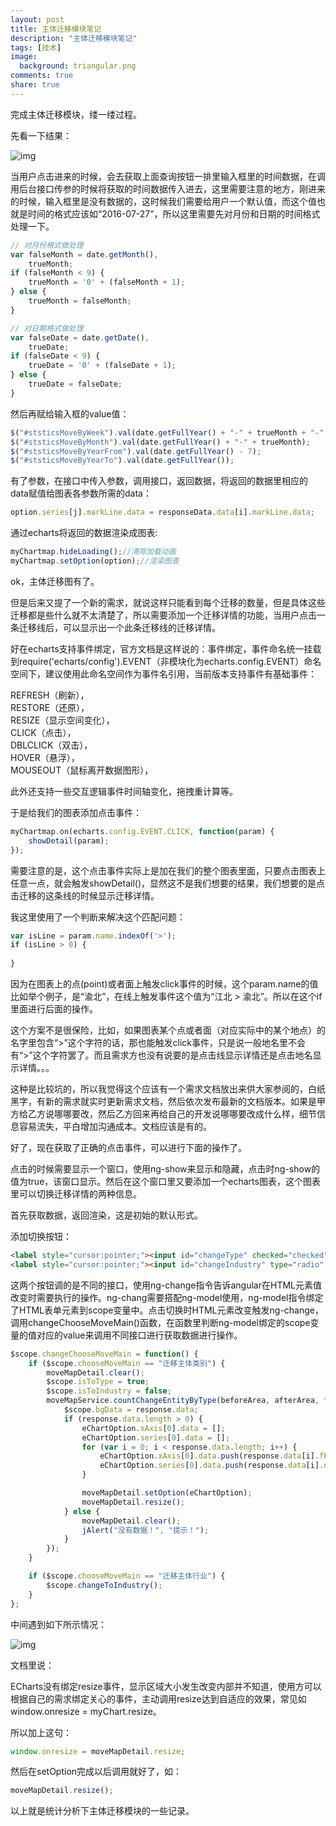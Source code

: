 ```yaml
---
layout: post
title: 主体迁移模块笔记
description: "主体迁移模块笔记"
tags: [技术]
image:
  background: triangular.png
comments: true
share: true
---
```


完成主体迁移模块，缕一缕过程。

先看一下结果：

<!-- more -->

![img]({{site.url}}images/article/2016-7-27/1.jpg)

当用户点击进来的时候，会去获取上面查询按钮一排里输入框里的时间数据，在调用后台接口传参的时候将获取的时间数据传入进去，这里需要注意的地方，刚进来的时候，输入框里是没有数据的，这时候我们需要给用户一个默认值，而这个值也就是时间的格式应该如“2016-07-27”，所以这里需要先对月份和日期的时间格式处理一下。

```js
// 对月份格式做处理
var falseMonth = date.getMonth(),
    trueMonth;
if (falseMonth < 9) {
    trueMonth = '0' + (falseMonth + 1);
} else {
    trueMonth = falseMonth;
}

// 对日期格式做处理
var falseDate = date.getDate(),
    trueDate;
if (falseDate < 9) {
    trueDate = '0' + (falseDate + 1);
} else {
    trueDate = falseDate;
}
```

然后再赋给输入框的value值：

```js
$("#ststicsMoveByWeek").val(date.getFullYear() + "-" + trueMonth + "-" + trueDate);
$("#ststicsMoveByMonth").val(date.getFullYear() + "-" + trueMonth);
$("#ststicsMoveByYearFrom").val(date.getFullYear() - 7);
$("#ststicsMoveByYearTo").val(date.getFullYear());
```

有了参数，在接口中传入参数，调用接口，返回数据，将返回的数据里相应的data赋值给图表各参数所需的data：

```js
option.series[j].markLine.data = responseData.data[i].markLine.data;
```

通过echarts将返回的数据渲染成图表:

```js
myChartmap.hideLoading();//清除加载动画
myChartmap.setOption(option);//渲染图表
```

ok，主体迁移图有了。

但是后来又提了一个新的需求，就说这样只能看到每个迁移的数量，但是具体这些迁移都是些什么就不太清楚了，所以需要添加一个迁移详情的功能，当用户点击一条迁移线后，可以显示出一个此条迁移线的迁移详情。

好在echarts支持事件绑定，官方文档是这样说的：事件绑定，事件命名统一挂载到require('echarts/config').EVENT（非模块化为echarts.config.EVENT）命名空间下，建议使用此命名空间作为事件名引用，当前版本支持事件有基础事件：

REFRESH（刷新），<br  />
RESTORE（还原），<br  />
RESIZE（显示空间变化），<br  />
CLICK（点击），<br  />
DBLCLICK（双击），<br  />
HOVER（悬浮），<br  />
MOUSEOUT（鼠标离开数据图形），

此外还支持一些交互逻辑事件时间轴变化，拖拽重计算等。

于是给我们的图表添加点击事件：

```js
myChartmap.on(echarts.config.EVENT.CLICK, function(param) {
    showDetail(param);
});
```

需要注意的是，这个点击事件实际上是加在我们的整个图表里面，只要点击图表上任意一点，就会触发showDetail()，显然这不是我们想要的结果，我们想要的是点击迁移的这条线的时候显示迁移详情。

我这里使用了一个判断来解决这个匹配问题：

```js
var isLine = param.name.indexOf('>');
if (isLine > 0) {
    
}
```

因为在图表上的点(point)或者面上触发click事件的时候，这个param.name的值比如举个例子，是“渝北”，在线上触发事件这个值为“江北 > 渝北”。所以在这个if里面进行后面的操作。

这个方案不是很保险，比如，如果图表某个点或者面（对应实际中的某个地点）的名字里包含“>”这个字符的话，那也能触发click事件，只是说一般地名里不会有“>”这个字符罢了。而且需求方也没有说要的是点击线显示详情还是点击地名显示详情。。。

这种是比较坑的，所以我觉得这个应该有一个需求文档放出来供大家参阅的，白纸黑字，有新的需求就实时更新需求文档，然后依次发布最新的文档版本。如果是甲方给乙方说哪哪要改，然后乙方回来再给自己的开发说哪哪要改成什么样，细节信息容易流失，平白增加沟通成本。文档应该是有的。

好了，现在获取了正确的点击事件，可以进行下面的操作了。

点击的时候需要显示一个窗口，使用ng-show来显示和隐藏，点击时ng-show的值为true，该窗口显示。然后在这个窗口里又要添加一个echarts图表，这个图表里可以切换迁移详情的两种信息。

首先获取数据，返回渲染，这是初始的默认形式。

添加切换按钮：

```html
<label style="cursor:pointer;"><input id="changeType" checked="checked" type="radio" name='choose' ng-model="chooseMoveMain" value="迁移主体类别" ng-change="changeChooseMoveMain()">迁移主体类别</input></label>
<label style="cursor:pointer;"><input id="changeIndustry" type="radio" name='choose' ng-model="chooseMoveMain" value="迁移主体行业" ng-change="changeChooseMoveMain()">迁移主体行业</input></label>
```

这两个按钮调的是不同的接口，使用ng-change指令告诉angular在HTML元素值改变时需要执行的操作。ng-chang需要搭配ng-model使用，ng-model指令绑定了HTML表单元素到scope变量中。点击切换时HTML元素改变触发ng-change，调用changeChooseMoveMain()函数，在函数里判断ng-model绑定的scope变量的值对应的value来调用不同接口进行获取数据进行操作。

```js
$scope.changeChooseMoveMain = function() {
    if ($scope.chooseMoveMain == "迁移主体类别") {
        moveMapDetail.clear();
        $scope.isToType = true;
        $scope.isToIndustry = false;
        moveMapService.countChangeEntityByType(beforeArea, afterArea, fStartDate, fEndDate, queryByType).then(function(response) {
            $scope.bgData = response.data;
            if (response.data.length > 0) {
                eChartOption.xAxis[0].data = [];
                eChartOption.series[0].data = [];
                for (var i = 0; i < response.data.length; i++) {
                    eChartOption.xAxis[0].data.push(response.data[i].fEntityType);
                    eChartOption.series[0].data.push(response.data[i].num);
                }

                moveMapDetail.setOption(eChartOption);
                moveMapDetail.resize();
            } else {
                moveMapDetail.clear();
                jAlert("没有数据！", "提示！");
            }
        });
    }

    if ($scope.chooseMoveMain == "迁移主体行业") {
        $scope.changeToIndustry();
    }
};
```

中间遇到如下所示情况：

![img]({{site.url}}images/article/2016-7-27/2.png)

文档里说：

ECharts没有绑定resize事件，显示区域大小发生改变内部并不知道，使用方可以根据自己的需求绑定关心的事件，主动调用resize达到自适应的效果，常见如window.onresize = myChart.resize。

所以加上这句：

```js
window.onresize = moveMapDetail.resize;
```

然后在setOption完成以后调用就好了，如：

```js
moveMapDetail.resize();
```

以上就是统计分析下主体迁移模块的一些记录。
